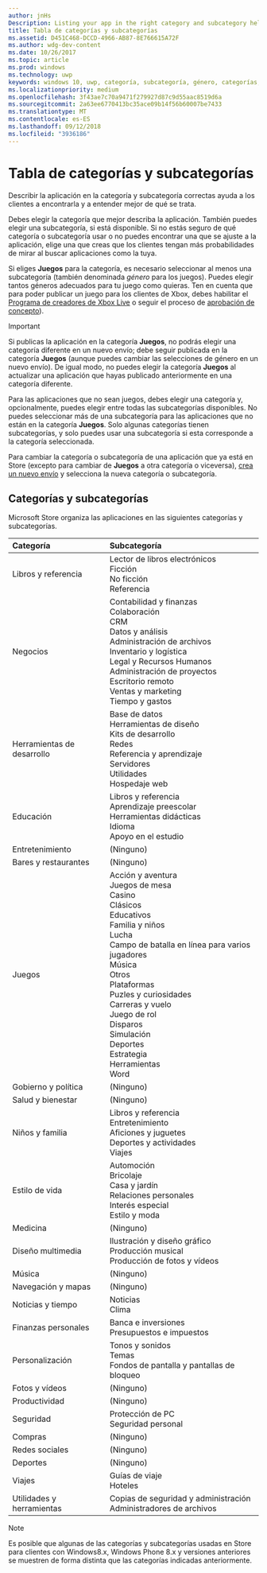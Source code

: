 ```yaml
---
author: jnHs
Description: Listing your app in the right category and subcategory helps customers find your app and understand more about it.
title: Tabla de categorías y subcategorías
ms.assetid: D451C468-DCCD-4966-AB87-8E766615A72F
ms.author: wdg-dev-content
ms.date: 10/26/2017
ms.topic: article
ms.prod: windows
ms.technology: uwp
keywords: windows 10, uwp, categoría, subcategoría, género, categorías, géneros
ms.localizationpriority: medium
ms.openlocfilehash: 3f43ae7c70a9471f279927d87c9d55aac8519d6a
ms.sourcegitcommit: 2a63ee6770413bc35ace09b14f56b60007be7433
ms.translationtype: MT
ms.contentlocale: es-ES
ms.lasthandoff: 09/12/2018
ms.locfileid: "3936186"
---
```

# <a name="category-and-subcategory-table"></a>Tabla de categorías y subcategorías


Describir la aplicación en la categoría y subcategoría correctas ayuda a los clientes a encontrarla y a entender mejor de qué se trata.

Debes elegir la categoría que mejor describa la aplicación. También puedes elegir una subcategoría, si está disponible. Si no estás seguro de qué categoría o subcategoría usar o no puedes encontrar una que se ajuste a la aplicación, elige una que creas que los clientes tengan más probabilidades de mirar al buscar aplicaciones como la tuya.

Si eliges **Juegos** para la categoría, es necesario seleccionar al menos una subcategoría (también denominada *género* para los juegos). Puedes elegir tantos géneros adecuados para tu juego como quieras. Ten en cuenta que para poder publicar un juego para los clientes de Xbox, debes habilitar el [Programa de creadores de Xbox Live](../xbox-live/get-started-with-creators/get-started-with-xbox-live-creators.md) o seguir el proceso de [aprobación de concepto](../gaming/concept-approval.md)). 

> [!IMPORTANT] 
> Si publicas la aplicación en la categoría **Juegos**, no podrás elegir una categoría diferente en un nuevo envío; debe seguir publicada en la categoría **Juegos** (aunque puedes cambiar las selecciones de género en un nuevo envío). De igual modo, no puedes elegir la categoría **Juegos** al actualizar una aplicación que hayas publicado anteriormente en una categoría diferente.

Para las aplicaciones que no sean juegos, debes elegir una categoría y, opcionalmente, puedes elegir entre todas las subcategorías disponibles. No puedes seleccionar más de una subcategoría para las aplicaciones que no están en la categoría **Juegos**. Solo algunas categorías tienen subcategorías, y solo puedes usar una subcategoría si esta corresponde a la categoría seleccionada.

Para cambiar la categoría o subcategoría de una aplicación que ya está en Store (excepto para cambiar de **Juegos** a otra categoría o viceversa), [crea un nuevo envío](app-submissions.md) y selecciona la nueva categoría o subcategoría.

## <a name="categories-and-subcategories"></a>Categorías y subcategorías

Microsoft Store organiza las aplicaciones en las siguientes categorías y subcategorías.

<table>
    <thead>
    <tr class="header">
    <th align="left">Categoría</th>
    <th align="left">Subcategoría</th>
    </tr>
    </thead>
    <tbody>
<tr>
    <td>Libros y referencia</td>
    <td>Lector de libros electrónicos <br> Ficción <br> No ficción <br> Referencia</td>
  </tr>
  <tr>
    <td>Negocios</td>
    <td>Contabilidad y finanzas <br> Colaboración <br> CRM <br> Datos y análisis <br> Administración de archivos <br> Inventario y logística <br> Legal y Recursos Humanos <br> Administración de proyectos <br> Escritorio remoto <br> Ventas y marketing <br> Tiempo y gastos</td>
  </tr>
  <tr>
    <td>Herramientas de desarrollo</td>
    <td>Base de datos <br> Herramientas de diseño <br> Kits de desarrollo <br> Redes <br> Referencia y aprendizaje <br> Servidores <br> Utilidades <br> Hospedaje web</td>
  </tr>
  <tr>
    <td>Educación</td>
    <td>Libros y referencia <br> Aprendizaje preescolar <br> Herramientas didácticas <br> Idioma <br> Apoyo en el estudio</td>
  </tr>
  <tr>
    <td>Entretenimiento</td>
    <td>(Ninguno)</td>
  </tr>
  <tr>
    <td>Bares y restaurantes</td>
    <td>(Ninguno)</td>
  </tr>
  <tr>
    <td>Juegos</td>
    <td>Acción y aventura <br> Juegos de mesa <br> Casino <br> Clásicos <br> Educativos <br> Familia y niños <br> Lucha <br> Campo de batalla en línea para varios jugadores <br> Música <br> Otros <br> Plataformas <br> Puzles y curiosidades <br> Carreras y vuelo <br> Juego de rol <br> Disparos <br> Simulación <br> Deportes <br> Estrategia <br> Herramientas <br> Word</td>
  </tr>
  <tr>
    <td>Gobierno y política</td>
    <td>(Ninguno)</td>
  </tr>
  <tr>
    <td>Salud y bienestar</td>
    <td>(Ninguno)</td>
  </tr>
  <tr>
    <td>Niños y familia</td>
    <td>Libros y referencia <br> Entretenimiento <br> Aficiones y juguetes <br> Deportes y actividades <br> Viajes</td>
  </tr>
  <tr>
    <td>Estilo de vida</td>
    <td>Automoción <br> Bricolaje <br> Casa y jardín <br> Relaciones personales <br> Interés especial <br> Estilo y moda</td>
  </tr>
  <tr>
    <td>Medicina</td>
    <td>(Ninguno)</td>
  </tr>
  <tr>
    <td>Diseño multimedia</td>
    <td>Ilustración y diseño gráfico <br> Producción musical <br> Producción de fotos y vídeos</td>
  </tr>
  <tr>
    <td>Música</td>
    <td>(Ninguno)</td>
  </tr>
  <tr>
    <td>Navegación y mapas</td>
    <td>(Ninguno)</td>
  </tr>
  <tr>
    <td>Noticias y tiempo</td>
    <td>Noticias <br> Clima</td>
  </tr>
  <tr>
    <td>Finanzas personales</td>
    <td>Banca e inversiones <br> Presupuestos e impuestos</td>
  </tr>
  <tr>
    <td>Personalización</td>
    <td>Tonos y sonidos <br> Temas <br> Fondos de pantalla y pantallas de bloqueo</td>
  </tr>
  <tr>
    <td>Fotos y vídeos</td>
    <td>(Ninguno)</td>
  </tr>
  <tr>
    <td>Productividad</td>
    <td>(Ninguno)</td>
  </tr>
  <tr>
    <td>Seguridad</td>
    <td>Protección de PC <br> Seguridad personal</td>
  </tr>
  <tr>
    <td>Compras</td>
    <td>(Ninguno)</td>
  </tr>
  <tr>
    <td>Redes sociales</td>
    <td>(Ninguno)</td>
  </tr>
  <tr>
    <td>Deportes</td>
    <td>(Ninguno)</td>
  </tr>
  <tr>
    <td>Viajes</td>
    <td>Guías de viaje <br>Hoteles</td>
  </tr>
  <tr>
    <td>Utilidades y herramientas</td>
    <td>Copias de seguridad y administración <br> Administradores de archivos</td>
  </tr>
</tbody>
</table>


<!--
| Category                    | Subcategory                                       |
|-----------------------------|---------------------------------------------------|
| Books + reference           | E-reader <br> Fiction <br> Nonfiction <br> Reference |
| Business                    | Accounting + finance <br> Collaboration <br> CRM <br> Data + analytics <br> File management <br> Inventory + logistics <br> Legal + HR <br> Project management <br> Remote desktop <br> Sales + marketing <br> Time + expenses |
| Developer tools             | Database <br> Design tools <br> Development kits <br> Networking <br> Reference + training <br> Servers <br> Utilities <br> Web hosting |
| Education                   | Books + reference <br> Early learning <br> Instructional tools <br> Language <br> Study aids |
| Entertainment               | (None)                                            |
| Food + dining               | (None)                                            |
| Games                       | Action + adventure <br> Card + board <br> Casino <br> Classics <br> Educational <br> Family + kids <br> Fighting <br> Multi-Player Online Battle Arena <br> Music <br> Other <br> Platformer <br> Puzzle + trivia <br> Racing + flying <br> Role playing <br> Shooter <br> Simulation <br> Sports <br> Strategy <br> Tools <br> Word |
| Government + politics       | (None)                                            |
| Health + fitness            | (None)                                            |
| Kids + family               | Books + reference <br> Entertainment <br> Hobbies + toys <br> Sports + activities <br> Travel |
| Lifestyle                   | Automotive <br> DIY <br> Home + garden <br> Relationships <br> Special interest <br> Style + fashion |
| Medical                     | (None)                                            |
| Multimedia design           | Illustration + graphic design <br> Music production <br> Photo + video production |
| Music                       | (None)                                            |
| Navigation + maps           | (None)                                            |
| News + weather              | News <br> Weather                                 |
| Personal finance            | Banking + investments <br> Budgeting + taxes      |
| Personalization             | Ringtones + sounds <br> Themes <br> Wallpaper + lock screens |
| Photo + video               | (None)                                            |
| Productivity                | (None)                                            |
| Security                    | PC protection <br> Personal security              |
| Shopping                    | (None)                                            |
| Social                      | (None)                                            |
| Sports                      | (None)                                            |
| Travel                      | City guides <br> Hotels                           |
| Utilities + tools           | Backup + manage <br> File managers                |
-->

> [!NOTE] 
> Es posible que algunas de las categorías y subcategorías usadas en Store para clientes con Windows8.x, Windows Phone 8.x y versiones anteriores se muestren de forma distinta que las categorías indicadas anteriormente. 


